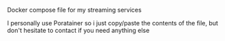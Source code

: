 Docker compose file for my streaming services

I personally use Poratainer so i just copy/paste the contents of the file, but don't hesitate to contact if you need anything else
